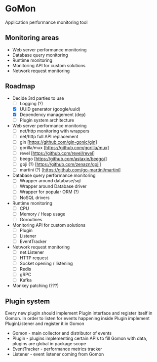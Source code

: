 # GoMon

Application performance monitoring tool

## Monitoring areas
* Web server performance monitoring
* Database query monitoring
* Runtime monitoring
* Monitoring API for custom solutions
* Network request monitoring

## Roadmap
* Decide 3rd parties to use
    * [ ] Logging (?)
    * [x] UUID generator (google/uuid)
    * [x] Dependency management (dep)
    * [ ] Plugin system architecture
* Web server performance monitoring
    * [ ] net/http monitoring with wrappers
    * [ ] net/http full API replacement
    * [ ] gin [https://github.com/gin-gonic/gin]
    * [ ] gorilla/mux [https://github.com/gorilla/mux]
    * [ ] revel [https://github.com/revel/revel]
    * [ ] beego [https://github.com/astaxie/beego/]
    * [ ] goji (?) [https://github.com/zenazn/goji]
    * [ ] martini (?) [https://github.com/go-martini/martini]
* Database query performance monitoring
    * [ ] Wrapper around database/sql
    * [ ] Wrapper around Database driver
    * [ ] Wrapper for popular ORM (?)
    * [ ] NoSQL drivers
* Runtime monitoring
    * [ ] CPU
    * [ ] Memory / Heap usage
    * [ ] Goroutines
* Monitoring API for custom solutions
    * [ ] Plugin
    * [ ] Listener
    * [ ] EventTracker
* Network request monitoring
    * [ ] net.Listener
    * [ ] HTTP request
    * [ ] Socket opening / listening
    * [ ] Redis
    * [ ] gRPC
    * [ ] Kafka
* Monkey patching (???)

## Plugin system

Every new plugin should implement Plugin interface and register itself in Gomon. In order to listen for events happening inside Plugin implement PluginListener and register it in Gomon

* Gomon - main collector and distributor of events
* Plugin - plugins implementing certain APIs to fill Gomon with data, plugins are global in package scope
* EventTracker - performance metrics tracker
* Listener - event listener coming from Gomon